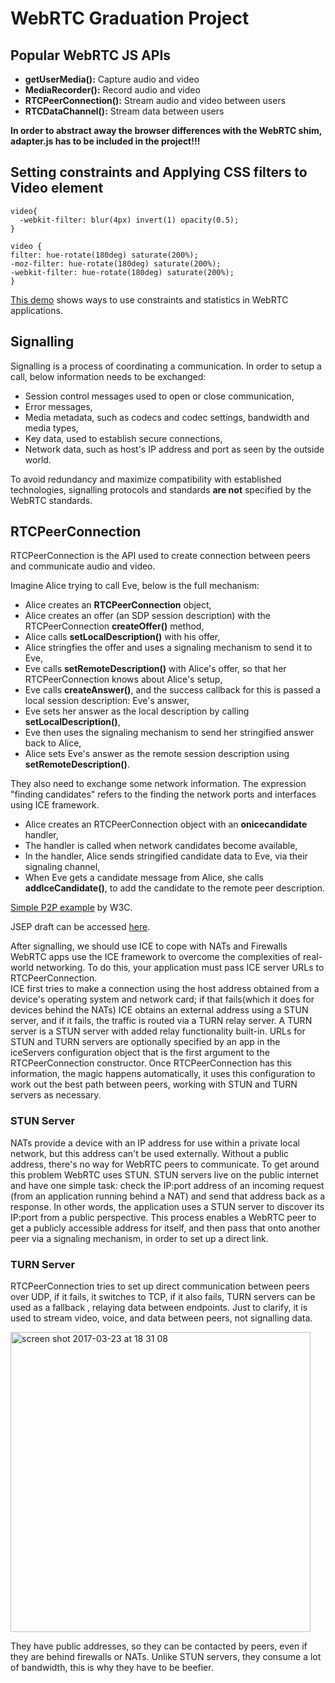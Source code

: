 # WebRTC Graduation Project
## Popular WebRTC JS APIs
* **getUserMedia():** Capture audio and video
* **MediaRecorder():** Record audio and video
* **RTCPeerConnection():** Stream audio and video between users
* **RTCDataChannel():** Stream data between users

**In order to abstract away the browser differences with the WebRTC shim, adapter.js has to be included in the project!!!**
## Setting constraints and Applying CSS filters to Video element
```
video{
  -webkit-filter: blur(4px) invert(1) opacity(0.5);
}
```
```
video {
filter: hue-rotate(180deg) saturate(200%);
-moz-filter: hue-rotate(180deg) saturate(200%);
-webkit-filter: hue-rotate(180deg) saturate(200%);
}
```
[This demo](https://webrtc.github.io/samples/src/content/peerconnection/constraints/) shows ways to use constraints and statistics in WebRTC applications.

## Signalling
Signalling is a process of coordinating a communication. In order to setup a call, below information needs to be exchanged: 

* Session control messages used to open or close communication,
* Error messages, 
* Media metadata, such as codecs and codec settings, bandwidth and media types, 
* Key data, used to establish secure connections, 
* Network data, such as host's IP address and port as seen by the outside world. 

To avoid redundancy and maximize compatibility with established technologies, signalling protocols and standards **are not** specified by the WebRTC standards. 

## RTCPeerConnection
RTCPeerConnection is the API used to create connection between peers and communicate audio and video. 

Imagine Alice trying to call Eve, below is the full mechanism:
* Alice creates an **RTCPeerConnection** object,
* Alice creates an offer (an SDP session description) with the RTCPeerConnection **createOffer()** method,
* Alice calls **setLocalDescription()** with his offer,
* Alice stringfies the offer and uses a signaling mechanism to send it to Eve,
* Eve calls **setRemoteDescription()** with Alice's offer, so that her RTCPeerConnection knows about Alice's setup,
* Eve calls **createAnswer()**, and the success callback for this is passed a local session description: Eve's answer,
* Eve sets her answer as the local description by calling **setLocalDescription()**,
* Eve then uses the signaling mechanism to send her stringified answer back to Alice,
* Alice sets Eve's answer as the remote session description using **setRemoteDescription()**.

They also need to exchange some network information. The expression "finding candidates" refers to the finding the network ports and interfaces using ICE framework.
* Alice creates an RTCPeerConnection object with an **onicecandidate** handler,
* The handler is called when network candidates become available,
* In the handler, Alice sends stringified candidate data to Eve, via their signaling channel,
* When Eve gets a candidate message from Alice, she calls **addIceCandidate()**, to add the candidate to the remote peer description.

[Simple P2P example](https://www.w3.org/TR/webrtc/#simple-peer-to-peer-example) by W3C.

JSEP draft can be accessed [here](https://tools.ietf.org/html/draft-ietf-rtcweb-jsep-03#section-1.1).

After signalling, we should use ICE to cope with NATs and Firewalls WebRTC apps use the ICE framework to overcome the complexities of real-world networking. To do this, your application must pass ICE server URLs to RTCPeerConnection.  
ICE first tries to make a connection using the host address obtained from a device's operating system and network card; if that fails(which it does for devices behind the NATs) ICE obtains an external address using a STUN server,  and if it fails, the traffic is routed via a TURN relay server. A TURN server is a STUN server with added relay functionality built-in. URLs for STUN and TURN servers are optionally specified by an app in the iceServers configuration object that is the first argument to the RTCPeerConnection constructor. Once RTCPeerConnection has this information, the magic happens automatically, it uses this configuration to work out the best path between peers, working with STUN and TURN servers as necessary. 

### STUN Server
NATs provide a device with an IP address for use within a private local network, but this address can't be used externally. Without a public address, there's no way for WebRTC peers to communicate. To get around this problem WebRTC uses STUN. STUN servers live on the public internet and have one simple task: check the IP:port address of an incoming request (from an application running behind a NAT) and send that address back as a response. In other words, the application uses a STUN server to discover its IP:port from a public perspective. This process enables a WebRTC peer to get a publicly accessible address for itself, and then pass that onto another peer via a signaling mechanism, in order to set up a direct link.
### TURN Server
RTCPeerConnection tries to set up direct communication between peers over UDP, if it fails, it switches to TCP, if it also fails, TURN servers can be used as a fallback , relaying data between endpoints. Just to clarify, it is used to stream video, voice, and data between peers, not signalling data.

<img width="480" alt="screen shot 2017-03-23 at 18 31 08" src="https://cloud.githubusercontent.com/assets/18366839/24255557/866d0f66-0fee-11e7-8382-0cdf5395d510.png">

They have public addresses, so they can be contacted by peers, even if they are behind firewalls or NATs. Unlike STUN servers, they consume a lot of bandwidth, this is why they have to be beefier. 

